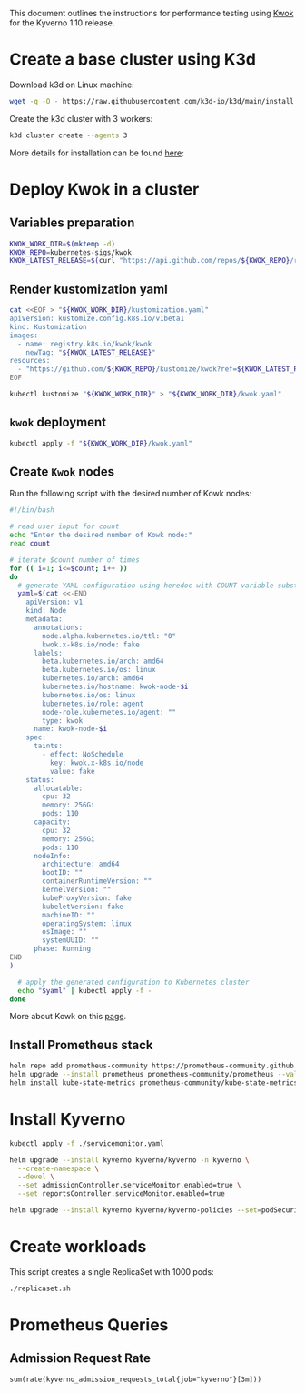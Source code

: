 This document outlines the instructions for performance testing using [Kwok](https://kwok.sigs.k8s.io/) for the Kyverno 1.10 release.

# Create a base cluster using K3d

Download k3d on Linux machine:
```sh
wget -q -O - https://raw.githubusercontent.com/k3d-io/k3d/main/install.sh | bash
```

Create the k3d cluster with 3 workers:
```sh
k3d cluster create --agents 3
```

More details for installation can be found [here](https://k3d.io/v5.4.9/#install-script):

# Deploy Kwok in a cluster

## Variables preparation
```sh
KWOK_WORK_DIR=$(mktemp -d)
KWOK_REPO=kubernetes-sigs/kwok
KWOK_LATEST_RELEASE=$(curl "https://api.github.com/repos/${KWOK_REPO}/releases/latest" | jq -r '.tag_name')
```

## Render kustomization yaml
```sh
cat <<EOF > "${KWOK_WORK_DIR}/kustomization.yaml"
apiVersion: kustomize.config.k8s.io/v1beta1
kind: Kustomization
images:
  - name: registry.k8s.io/kwok/kwok
    newTag: "${KWOK_LATEST_RELEASE}"
resources:
  - "https://github.com/${KWOK_REPO}/kustomize/kwok?ref=${KWOK_LATEST_RELEASE}"
EOF
```

```sh
kubectl kustomize "${KWOK_WORK_DIR}" > "${KWOK_WORK_DIR}/kwok.yaml"
```

## `kwok` deployment 
```sh
kubectl apply -f "${KWOK_WORK_DIR}/kwok.yaml"
```

## Create `Kwok` nodes

Run the following script with the desired number of Kowk nodes:

```sh
#!/bin/bash

# read user input for count
echo "Enter the desired number of Kowk node:"
read count

# iterate $count number of times
for (( i=1; i<=$count; i++ ))
do
  # generate YAML configuration using heredoc with COUNT variable substitution
  yaml=$(cat <<-END
    apiVersion: v1
    kind: Node
    metadata:
      annotations:
        node.alpha.kubernetes.io/ttl: "0"
        kwok.x-k8s.io/node: fake
      labels:
        beta.kubernetes.io/arch: amd64
        beta.kubernetes.io/os: linux
        kubernetes.io/arch: amd64
        kubernetes.io/hostname: kwok-node-$i
        kubernetes.io/os: linux
        kubernetes.io/role: agent
        node-role.kubernetes.io/agent: ""
        type: kwok
      name: kwok-node-$i
    spec:
      taints:
        - effect: NoSchedule
          key: kwok.x-k8s.io/node
          value: fake
    status:
      allocatable:
        cpu: 32
        memory: 256Gi
        pods: 110
      capacity:
        cpu: 32
        memory: 256Gi
        pods: 110
      nodeInfo:
        architecture: amd64
        bootID: ""
        containerRuntimeVersion: ""
        kernelVersion: ""
        kubeProxyVersion: fake
        kubeletVersion: fake
        machineID: ""
        operatingSystem: linux
        osImage: ""
        systemUUID: ""
      phase: Running
END
)

  # apply the generated configuration to Kubernetes cluster
  echo "$yaml" | kubectl apply -f -
done
```

More about Kowk on this [page](https://kwok.sigs.k8s.io/docs/user/kwok-in-cluster/).

## Install Prometheus stack

```sh
helm repo add prometheus-community https://prometheus-community.github.io/helm-charts
helm upgrade --install prometheus prometheus-community/prometheus --values ./value.yaml
helm install kube-state-metrics prometheus-community/kube-state-metrics
```

# Install Kyverno

```sh
kubectl apply -f ./servicemonitor.yaml
```

```sh
helm upgrade --install kyverno kyverno/kyverno -n kyverno \
  --create-namespace \
  --devel \
  --set admissionController.serviceMonitor.enabled=true \
  --set reportsController.serviceMonitor.enabled=true
```

```sh
helm upgrade --install kyverno kyverno/kyverno-policies --set=podSecurityStandard=restricted --set=background=true --set=validationFailureAction=Enforce --devel
```

# Create workloads

This script creates a single ReplicaSet with 1000 pods:
```sh
./replicaset.sh
```


# Prometheus Queries

## Admission Request Rate

```
sum(rate(kyverno_admission_requests_total{job="kyverno"}[3m]))
```